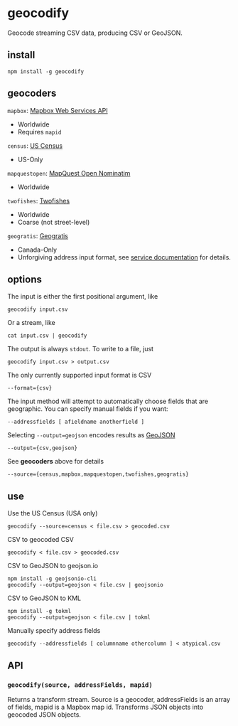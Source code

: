 # geocodify

Geocode streaming CSV data, producing CSV or GeoJSON.

## install

    npm install -g geocodify

## geocoders

`mapbox`: [Mapbox Web Services API](https://www.mapbox.com/developers/api/)

* Worldwide
* Requires `mapid`

`census`: [US Census](http://geocoding.geo.census.gov/geocoder/Geocoding_Services_API.pdf)

* US-Only

`mapquestopen`: [MapQuest Open Nominatim](http://open.mapquestapi.com/nominatim/)

* Worldwide

`twofishes`: [Twofishes](http://demo.twofishes.net/)

* Worldwide
* Coarse (not street-level)

`geogratis`: [Geogratis](http://geogratis.gc.ca/site/eng/geoloc)

* Canada-Only
* Unforgiving address input format, see [service documentation](http://geogratis.gc.ca/site/eng/geoloc) for details.

## options

The input is either the first positional argument, like

    geocodify input.csv

Or a stream, like

    cat input.csv | geocodify

The output is always `stdout`. To write to a file, just

    geocodify input.csv > output.csv

The only currently supported input format is CSV

    --format={csv}

The input method will attempt to automatically choose fields that are
geographic. You can specify manual fields if you want:

    --addressfields [ afieldname anotherfield ]

Selecting `--output=geojson` encodes results as [GeoJSON](http://geojson.org/)

    --output={csv,geojson}

See **geocoders** above for details

    --source={census,mapbox,mapquestopen,twofishes,geogratis}

## use

Use the US Census (USA only)

    geocodify --source=census < file.csv > geocoded.csv

CSV to geocoded CSV

    geocodify < file.csv > geocoded.csv

CSV to GeoJSON to geojson.io

    npm install -g geojsonio-cli
    geocodify --output=geojson < file.csv | geojsonio

CSV to GeoJSON to KML

    npm install -g tokml
    geocodify --output=geojson < file.csv | tokml

Manually specify address fields

    geocodify --addressfields [ columnname othercolumn ] < atypical.csv

## API

### `geocodify(source, addressFields, mapid)`

Returns a transform stream. Source is a geocoder, addressFields is an
array of fields, mapid is a Mapbox map id. Transforms JSON objects
into geocoded JSON objects.
